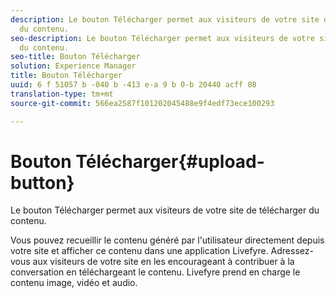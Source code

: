 ```yaml
---
description: Le bouton Télécharger permet aux visiteurs de votre site de télécharger
  du contenu.
seo-description: Le bouton Télécharger permet aux visiteurs de votre site de télécharger
  du contenu.
seo-title: Bouton Télécharger
solution: Experience Manager
title: Bouton Télécharger
uuid: 6 f 51057 b -040 b -413 e-a 9 b 0-b 20440 acff 08
translation-type: tm+mt
source-git-commit: 566ea2587f101202045488e9f4edf73ece100293

---
```



# Bouton Télécharger{#upload-button}

Le bouton Télécharger permet aux visiteurs de votre site de télécharger du contenu.

Vous pouvez recueillir le contenu généré par l'utilisateur directement depuis votre site et afficher ce contenu dans une application Livefyre. Adressez-vous aux visiteurs de votre site en les encourageant à contribuer à la conversation en téléchargeant le contenu. Livefyre prend en charge le contenu image, vidéo et audio.
